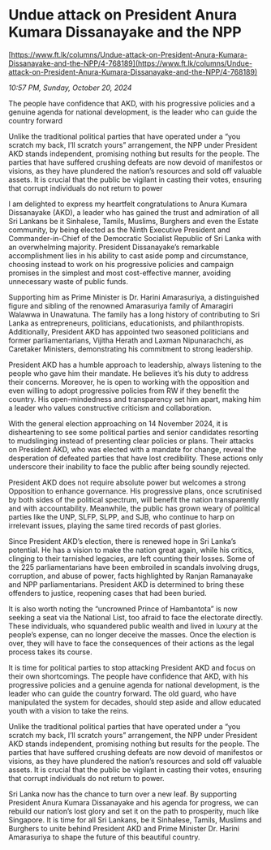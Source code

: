 # Undue attack on President Anura Kumara Dissanayake and the NPP

[https://www.ft.lk/columns/Undue-attack-on-President-Anura-Kumara-Dissanayake-and-the-NPP/4-768189](https://www.ft.lk/columns/Undue-attack-on-President-Anura-Kumara-Dissanayake-and-the-NPP/4-768189)

*10:57 PM, Sunday, October 20, 2024*

The people have confidence that AKD, with his progressive policies and a genuine agenda for national development, is the leader who can guide the country forward

Unlike the traditional political parties that have operated under a “you scratch my back, I’ll scratch yours” arrangement, the NPP under President AKD stands independent, promising nothing but results for the people. The parties that have suffered crushing defeats are now devoid of manifestos or visions, as they have plundered the nation’s resources and sold off valuable assets. It is crucial that the public be vigilant in casting their votes, ensuring that corrupt individuals do not return to power

I am delighted to express my heartfelt congratulations to Anura Kumara Dissanayake (AKD), a leader who has gained the trust and admiration of all Sri Lankans be it Sinhalese, Tamils, Muslims, Burghers and even the Estate community, by being elected as the Ninth Executive President and Commander-in-Chief of the Democratic Socialist Republic of Sri Lanka with an overwhelming majority. President Dissanayake’s remarkable accomplishment lies in his ability to cast aside pomp and circumstance, choosing instead to work on his progressive policies and campaign promises in the simplest and most cost-effective manner, avoiding unnecessary waste of public funds.

Supporting him as Prime Minister is Dr. Harini Amarasuriya, a distinguished figure and sibling of the renowned Amarasuriya family of Amaragiri Walawwa in Unawatuna. The family has a long history of contributing to Sri Lanka as entrepreneurs, politicians, educationists, and philanthropists. Additionally, President AKD has appointed two seasoned politicians and former parliamentarians, Vijitha Herath and Laxman Nipunarachchi, as Caretaker Ministers, demonstrating his commitment to strong leadership.

President AKD has a humble approach to leadership, always listening to the people who gave him their mandate. He believes it’s his duty to address their concerns. Moreover, he is open to working with the opposition and even willing to adopt progressive policies from RW if they benefit the country. His open-mindedness and transparency set him apart, making him a leader who values constructive criticism and collaboration.

With the general election approaching on 14 November 2024, it is disheartening to see some political parties and senior candidates resorting to mudslinging instead of presenting clear policies or plans. Their attacks on President AKD, who was elected with a mandate for change, reveal the desperation of defeated parties that have lost credibility. These actions only underscore their inability to face the public after being soundly rejected.

President AKD does not require absolute power but welcomes a strong Opposition to enhance governance. His progressive plans, once scrutinised by both sides of the political spectrum, will benefit the nation transparently and with accountability. Meanwhile, the public has grown weary of political parties like the UNP, SLFP, SLPP, and SJB, who continue to harp on irrelevant issues, playing the same tired records of past glories.

Since President AKD’s election, there is renewed hope in Sri Lanka’s potential. He has a vision to make the nation great again, while his critics, clinging to their tarnished legacies, are left counting their losses. Some of the 225 parliamentarians have been embroiled in scandals involving drugs, corruption, and abuse of power, facts highlighted by Ranjan Ramanayake and NPP parliamentarians. President AKD is determined to bring these offenders to justice, reopening cases that had been buried.

It is also worth noting the “uncrowned Prince of Hambantota” is now seeking a seat via the National List, too afraid to face the electorate directly. These individuals, who squandered public wealth and lived in luxury at the people’s expense, can no longer deceive the masses. Once the election is over, they will have to face the consequences of their actions as the legal process takes its course.

It is time for political parties to stop attacking President AKD and focus on their own shortcomings. The people have confidence that AKD, with his progressive policies and a genuine agenda for national development, is the leader who can guide the country forward. The old guard, who have manipulated the system for decades, should step aside and allow educated youth with a vision to take the reins.

Unlike the traditional political parties that have operated under a “you scratch my back, I’ll scratch yours” arrangement, the NPP under President AKD stands independent, promising nothing but results for the people. The parties that have suffered crushing defeats are now devoid of manifestos or visions, as they have plundered the nation’s resources and sold off valuable assets. It is crucial that the public be vigilant in casting their votes, ensuring that corrupt individuals do not return to power.

Sri Lanka now has the chance to turn over a new leaf. By supporting President Anura Kumara Dissanayake and his agenda for progress, we can rebuild our nation’s lost glory and set it on the path to prosperity, much like Singapore. It is time for all Sri Lankans, be it Sinhalese, Tamils, Muslims and Burghers to unite behind President AKD and Prime Minister Dr. Harini Amarasuriya to shape the future of this beautiful country.

